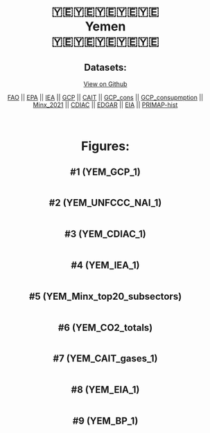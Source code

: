 
<center>
<h1 align="center">
🇾🇪🇾🇪🇾🇪🇾🇪🇾🇪
<br>
Yemen
<br>
🇾🇪🇾🇪🇾🇪🇾🇪🇾🇪
</h1>
<h2>Datasets:</h2>
<p><a href="https://github.com/dquintani/Greenhouse-Data/tree/master/country_data/YEM_Yemen/data">View on Github</a>
<br></p><p><a href="data/YEM_FAO.csv">FAO</a> || <a href="data/YEM_EPA.csv">EPA</a> || <a href="data/YEM_IEA.csv">IEA</a> || <a href="data/YEM_GCP.csv">GCP</a> || <a href="data/YEM_CAIT.csv">CAIT</a> || <a href="data/YEM_GCP_cons.csv">GCP_cons</a> || <a href="data/YEM_GCP_consupmption.csv">GCP_consupmption</a> || <a href="data/YEM_Minx_2021.csv">Minx_2021</a> || <a href="data/YEM_CDIAC.csv">CDIAC</a> || <a href="data/YEM_EDGAR.csv">EDGAR</a> || <a href="data/YEM_EIA.csv">EIA</a> || <a href="data/YEM_PRIMAP-hist.csv">PRIMAP-hist</a></p><p><br></p>
<h1>Figures:</h1><h2>#1 (YEM_GCP_1)</h2>
<p><img alt="" src="figures/YEM_GCP_1.png" /></p><h2>#2 (YEM_UNFCCC_NAI_1)</h2>
<p><img alt="" src="figures/YEM_UNFCCC_NAI_1.png" /></p><h2>#3 (YEM_CDIAC_1)</h2>
<p><img alt="" src="figures/YEM_CDIAC_1.png" /></p><h2>#4 (YEM_IEA_1)</h2>
<p><img alt="" src="figures/YEM_IEA_1.png" /></p><h2>#5 (YEM_Minx_top20_subsectors)</h2>
<p><img alt="" src="figures/YEM_Minx_top20_subsectors.png" /></p><h2>#6 (YEM_CO2_totals)</h2>
<p><img alt="" src="figures/YEM_CO2_totals.png" /></p><h2>#7 (YEM_CAIT_gases_1)</h2>
<p><img alt="" src="figures/YEM_CAIT_gases_1.png" /></p><h2>#8 (YEM_EIA_1)</h2>
<p><img alt="" src="figures/YEM_EIA_1.png" /></p><h2>#9 (YEM_BP_1)</h2>
<p><img alt="" src="figures/YEM_BP_1.png" /></p>